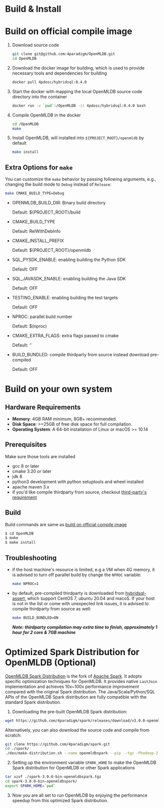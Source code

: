 Build & Install
===============

# Build on official compile image

[build-on-docker]: build-on-docker

1. Download source code
    ```bash
    git clone git@github.com:4paradigm/OpenMLDB.git
    cd OpenMLDB
    ```
2. Download the docker image for building, which is used to provide necessary tools and dependencies for building
    ```bash
    docker pull 4pdosc/hybridsql:0.4.0
    ```
3. Start the docker with mapping the local OpenMLDB source code directory into the container
    ```bash
    docker run -v `pwd`:/OpenMLDB -it 4pdosc/hybridsql:0.4.0 bash
    ```
4. Compile OpenMLDB in the docker
    ```bash
    cd /OpenMLDB
    make
    ```
5. Install OpenMLDB, will installed into `${PROJECT_ROOT}/openmldb` by default
    ```bash
    make install
    ```

## Extra Options for `make`

You can customize the `make` behavior by passing following arguments, e.g., changing the build mode to `Debug` instead of `Release`:

```bash
make CMAKE_BUILD_TYPE=Debug
```

- OPENMLDB_BUILD_DIR: Binary build directory

  Default: ${PROJECT_ROOT}/build

- CMAKE_BUILD_TYPE

  Default: RelWithDebInfo

- CMAKE_INSTALL_PREFIX

  Default: ${PROJECT_ROOT}/openmldb

- SQL_PYSDK_ENABLE: enabling building the Python SDK

  Default: OFF

- SQL_JAVASDK_ENABLE: enabling building the Java SDK

  Default: OFF

- TESTING_ENABLE: enabling building the test targets

  Default: OFF

- NPROC: parallel build number

  Default: $(nproc)

- CMAKE_EXTRA_FLAGS: extra flags passed to cmake

  Default: ‘’

- BUILD_BUNDLED: compile thirdparty from source instead download pre-compiled

  Default: OFF


# Build on your own system

## Hardware Requirements

- **Memory**: 4GB RAM minimum, 8GB+ recommended.
- **Disk Space**: >=25GB of free disk space for full compilation.
- **Operating System**: A 64-bit installation of Linux or macOS >= 10.14 

## Prerequisites

Make sure those tools are installed

- gcc 8 or later
- cmake 3.20 or later
- jdk 8
- python3 development with python setuptools and wheel installed
- apache maven 3.x
- if you'd like compile thirdparty from source, checkout [third-party's requirement](third-party/README.md)

## Build

  Build commands are same as [build on official compile image](#build-on-docker)

  ```bash
  $ cd OpenMLDB
  $ make
  $ make install
  ```

## Troubleshooting

[build-troubleshooting]: build-troubleshooting

- if the host machine's resource is limited, e.g a VM when 4G memory, it is advised to turn off parallel build by change the `NPROC` variable:
    ```bash
    make NPROC=1
    ```
- by default, pre-compiled thirdparty is downloaded from [hybridsql-assert](https://github.com/4paradigm/hybridsql-asserts/releases), which support CentOS 7, ubuntu 20.04 and macoS. If your host is not in the list or come with unexpected link issues, it is advised to compile thirdparty from source as well:
   ```bash
   make BUILD_BUNDLED=ON
   ```
   ***Note: thirdparty compilation may extra time to finish, approximately 1 hour for 2 core & 7GB machine***


# Optimized Spark Distribution for OpenMLDB (Optional)

[OpenMLDB Spark Distribution](https://github.com/4paradigm/spark) is the fork of [Apache Spark](https://github.com/apache/spark). It adopts specific optimization techniques for OpenMLDB. It provides native `LastJoin` implementation and achieves 10x~100x performance improvement compared with the original Spark distribution. The Java/Scala/Python/SQL APIs of the OpenMLDB Spark distribution are fully compatible with the standard Spark distribution.

1. Downloading the pre-built OpenMLDB Spark distribution:

```bash
wget https://github.com/4paradigm/spark/releases/download/v3.0.0-openmldb0.2.3/spark-3.0.0-bin-openmldbspark.tgz
```

Alternatively, you can also download the source code and compile from scratch:

```bash
git clone https://github.com/4paradigm/spark.git
cd ./spark/
./dev/make-distribution.sh --name openmldbspark --pip --tgz -Phadoop-2.7 -Pyarn -Pallinone
```

2. Setting up the environment variable `SPARK_HOME` to make the OpenMLDB Spark distribution for OpenMLDB or other Spark applications

```bash
tar xzvf ./spark-3.0.0-bin-openmldbspark.tgz
cd spark-3.0.0-bin-openmldbspark/
export SPARK_HOME=`pwd`
```

3. Now you are all set to run OpenMLDB by enjoying the performance speedup from this optimized Spark distribution.
